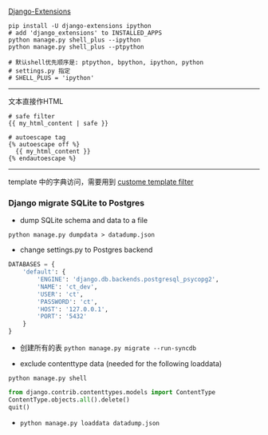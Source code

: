 ```

```

[Django-Extensions](https://django-extensions-zh.readthedocs.io/zh_CN/latest/)

```shell
pip install -U django-extensions ipython
# add 'django_extensions' to INSTALLED_APPS
python manage.py shell_plus --ipython
python manage.py shell_plus --ptpython

# 默认shell优先顺序是: ptpython, bpython, ipython, python
# settings.py 指定
# SHELL_PLUS = 'ipython'
```

------

文本直接作HTML

```django
# safe filter
{{ my_html_content | safe }}

# autoescape tag
{% autoescape off %}
  {{ my_html_content }}
{% endautoescape %}
```

------

template 中的字典访问，需要用到 [custome template filter](https://stackoverflow.com/questions/8000022/django-template-how-to-look-up-a-dictionary-value-with-a-variable)

### Django migrate SQLite to Postgres

- dump SQLite schema and data to a file

```shell
python manage.py dumpdata > datadump.json
```

- change settings.py to Postgres backend

```python
DATABASES = {
    'default': {
        'ENGINE': 'django.db.backends.postgresql_psycopg2',
        'NAME': 'ct_dev',
        'USER': 'ct',
        'PASSWORD': 'ct',
        'HOST': '127.0.0.1',
        'PORT': '5432'
    }
}
```

- 创建所有的表 `python manage.py migrate --run-syncdb` 

- exclude contenttype data (needed for the following loaddata)

```shell
python manage.py shell
```

```python
from django.contrib.contenttypes.models import ContentType
ContentType.objects.all().delete()
quit()
```

- `python manage.py loaddata datadump.json`
